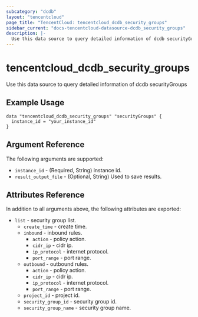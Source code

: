 ```yaml
---
subcategory: "dcdb"
layout: "tencentcloud"
page_title: "TencentCloud: tencentcloud_dcdb_security_groups"
sidebar_current: "docs-tencentcloud-datasource-dcdb_security_groups"
description: |-
  Use this data source to query detailed information of dcdb securityGroups
---
```


# tencentcloud_dcdb_security_groups

Use this data source to query detailed information of dcdb securityGroups

## Example Usage

```hcl
data "tencentcloud_dcdb_security_groups" "securityGroups" {
  instance_id = "your_instance_id"
}
```

## Argument Reference

The following arguments are supported:

* `instance_id` - (Required, String) instance id.
* `result_output_file` - (Optional, String) Used to save results.

## Attributes Reference

In addition to all arguments above, the following attributes are exported:

* `list` - security group list.
  * `create_time` - create time.
  * `inbound` - inbound rules.
    * `action` - policy action.
    * `cidr_ip` - cidr ip.
    * `ip_protocol` - internet protocol.
    * `port_range` - port range.
  * `outbound` - outbound rules.
    * `action` - policy action.
    * `cidr_ip` - cidr ip.
    * `ip_protocol` - internet protocol.
    * `port_range` - port range.
  * `project_id` - project id.
  * `security_group_id` - security group id.
  * `security_group_name` - security group name.


